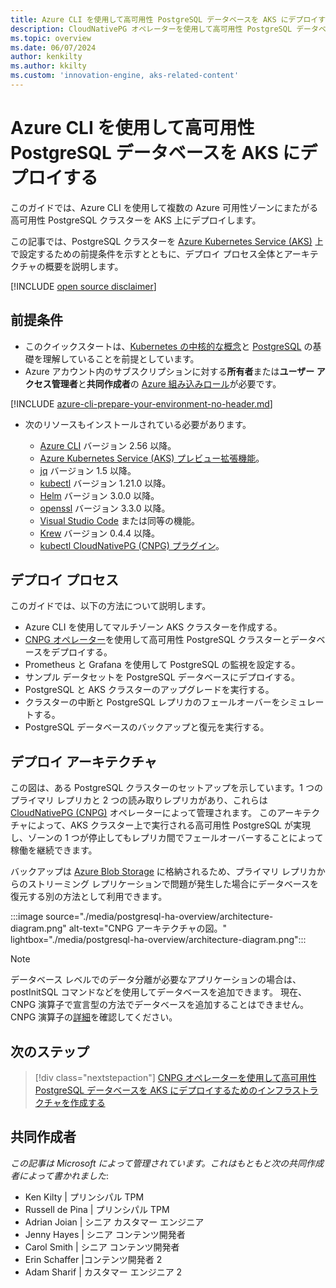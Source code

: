 ```yaml
---
title: Azure CLI を使用して高可用性 PostgreSQL データベースを AKS にデプロイする方法の概要
description: CloudNativePG オペレーターを使用して高可用性 PostgreSQL データベースを AKS 上にデプロイする方法を学習します。
ms.topic: overview
ms.date: 06/07/2024
author: kenkilty
ms.author: kkilty
ms.custom: 'innovation-engine, aks-related-content'
---
```

# Azure CLI を使用して高可用性 PostgreSQL データベースを AKS にデプロイする

このガイドでは、Azure CLI を使用して複数の Azure 可用性ゾーンにまたがる高可用性 PostgreSQL クラスターを AKS 上にデプロイします。

この記事では、PostgreSQL クラスターを [Azure Kubernetes Service (AKS)][what-is-aks] 上で設定するための前提条件を示すとともに、デプロイ プロセス全体とアーキテクチャの概要を説明します。

[!INCLUDE [open source disclaimer](./includes/open-source-disclaimer.md)]

## 前提条件

* このクイックスタートは、[Kubernetes の中核的な概念][core-kubernetes-concepts]と [PostgreSQL][postgresql] の基礎を理解していることを前提としています。
* Azure アカウント内のサブスクリプションに対する**所有者**または**ユーザー アクセス管理者**と**共同作成者**の [Azure 組み込みロール][azure-roles]が必要です。

[!INCLUDE [azure-cli-prepare-your-environment-no-header.md](~/reusable-content/azure-cli/azure-cli-prepare-your-environment-no-header.md)]

* 次のリソースもインストールされている必要があります。

  * [Azure CLI](/cli/azure/install-azure-cli) バージョン 2.56 以降。
  * [Azure Kubernetes Service (AKS) プレビュー拡張機能][aks-preview]。
  * [jq][jq] バージョン 1.5 以降。
  * [kubectl][install-kubectl] バージョン 1.21.0 以降。
  * [Helm][install-helm] バージョン 3.0.0 以降。
  * [openssl][install-openssl] バージョン 3.3.0 以降。
  * [Visual Studio Code][install-vscode] または同等の機能。
  * [Krew][install-krew] バージョン 0.4.4 以降。
  * [kubectl CloudNativePG (CNPG) プラグイン][cnpg-plugin]。

## デプロイ プロセス

このガイドでは、以下の方法について説明します。

* Azure CLI を使用してマルチゾーン AKS クラスターを作成する。
* [CNPG オペレーター][cnpg-plugin]を使用して高可用性 PostgreSQL クラスターとデータベースをデプロイする。
* Prometheus と Grafana を使用して PostgreSQL の監視を設定する。
* サンプル データセットを PostgreSQL データベースにデプロイする。
* PostgreSQL と AKS クラスターのアップグレードを実行する。
* クラスターの中断と PostgreSQL レプリカのフェールオーバーをシミュレートする。
* PostgreSQL データベースのバックアップと復元を実行する。

## デプロイ アーキテクチャ

この図は、ある PostgreSQL クラスターのセットアップを示しています。1 つのプライマリ レプリカと 2 つの読み取りレプリカがあり、これらは [CloudNativePG (CNPG)](https://cloudnative-pg.io/) オペレーターによって管理されます。 このアーキテクチャによって、AKS クラスター上で実行される高可用性 PostgreSQL が実現し、ゾーンの 1 つが停止してもレプリカ間でフェールオーバーすることによって稼働を継続できます。

バックアップは [Azure Blob Storage](/azure/storage/blobs/) に格納されるため、プライマリ レプリカからのストリーミング レプリケーションで問題が発生した場合にデータベースを復元する別の方法として利用できます。

:::image source="./media/postgresql-ha-overview/architecture-diagram.png" alt-text="CNPG アーキテクチャの図。" lightbox="./media/postgresql-ha-overview/architecture-diagram.png":::

> [!NOTE]
> データベース レベルでのデータ分離が必要なアプリケーションの場合は、postInitSQL コマンドなどを使用してデータベースを追加できます。 現在、CNPG 演算子で宣言型の方法でデータベースを追加することはできません。
CNPG 演算子の[詳細](https://github.com/cloudnative-pg/cloudnative-pg)を確認してください。 

## 次のステップ

> [!div class="nextstepaction"]
> [CNPG オペレーターを使用して高可用性 PostgreSQL データベースを AKS にデプロイするためのインフラストラクチャを作成する][create-infrastructure]

## 共同作成者

*この記事は Microsoft によって管理されています。これはもともと次の共同作成者によって書かれました*:

* Ken Kilty | プリンシパル TPM
* Russell de Pina | プリンシパル TPM
* Adrian Joian | シニア カスタマー エンジニア
* Jenny Hayes | シニア コンテンツ開発者
* Carol Smith | シニア コンテンツ開発者
* Erin Schaffer |コンテンツ開発者 2
* Adam Sharif | カスタマー エンジニア 2

<!-- LINKS -->
[what-is-aks]: ./what-is-aks.md
[postgresql]: https://www.postgresql.org/
[core-kubernetes-concepts]: ./concepts-clusters-workloads.md
[azure-roles]: /azure/role-based-access-control/built-in-roles
[aks-preview]: ./draft.md#install-the-aks-preview-azure-cli-extension
[jq]: https://jqlang.github.io/jq/
[install-kubectl]: https://kubernetes.io/docs/tasks/tools/install-kubectl/
[install-helm]: https://helm.sh/docs/intro/install/
[install-openssl]: https://www.openssl.org/
[install-vscode]: https://code.visualstudio.com/Download
[install-krew]: https://krew.sigs.k8s.io/
[cnpg-plugin]: https://cloudnative-pg.io/documentation/current/kubectl-plugin/#using-krew
[create-infrastructure]: ./create-postgresql-ha.md
